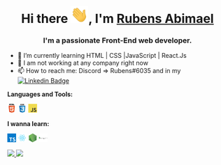 
<!--
**Rubensabimael/Rubensabimael** is a ✨ _special_ ✨ repository because its `README.md` (this file) appears on your GitHub profile.

Here are some ideas to get you started:

- 🔭 I’m currently working on ...
- 🌱 I’m currently learning ...
- 👯 I’m looking to collaborate on ...
- 🤔 I’m looking for help with ...
- 💬 Ask me about ...
- 📫 How to reach me: ...
- 😄 Pronouns: ...
- ⚡ Fun fact: ...
-->
<h1 align="center"> Hi there <img src="https://raw.githubusercontent.com/ABSphreak/ABSphreak/master/gifs/Hi.gif" width="40px"/>, I'm <a href="https://github.com/Rubensabimael">Rubens Abimael </a></h1>

<h3 align="center">I'm a passionate Front-End web developer.</h3>

- 🌱 I’m currently learning HTML | CSS |JavaScript | React.Js
- 🔭 I am not working at any company right now
- 📫 How to reach me: Discord => Rubens#6035
and in my [![Linkedin Badge](https://img.shields.io/badge/-Linkedin-6633cc?style=flat-square&logo=Linkedin&color=14274e&link=https://www.linkedin.com/in/wesley-alves-rolim-2bba1b209)](https://www.linkedin.com/in/rubens-abimael-5a36341ab/)

**Languages and Tools:**

<code><img height="20" src="https://raw.githubusercontent.com/github/explore/80688e429a7d4ef2fca1e82350fe8e3517d3494d/topics/html/html.png"></code>
<code><img height="20" src="https://raw.githubusercontent.com/github/explore/80688e429a7d4ef2fca1e82350fe8e3517d3494d/topics/css/css.png"></code>
<code><img height="20" src="https://raw.githubusercontent.com/github/explore/80688e429a7d4ef2fca1e82350fe8e3517d3494d/topics/javascript/javascript.png"></code>

**I wanna learn:**

<code><img height="20" src="https://raw.githubusercontent.com/github/explore/80688e429a7d4ef2fca1e82350fe8e3517d3494d/topics/typescript/typescript.png"></code>
<code><img height="20" src="https://raw.githubusercontent.com/github/explore/80688e429a7d4ef2fca1e82350fe8e3517d3494d/topics/react/react.png"></code>
<code><img height="20" src="https://raw.githubusercontent.com/github/explore/80688e429a7d4ef2fca1e82350fe8e3517d3494d/topics/nodejs/nodejs.png"></code>
<code><img height="20" src="https://raw.githubusercontent.com/github/explore/80688e429a7d4ef2fca1e82350fe8e3517d3494d/topics/mongodb/mongodb.png"></code>

<a href="https://github.com/Rubensabimael?tab=repositories" align="center">
  <img src="https://github-readme-stats.vercel.app/api?username=Wesley-AlvesRolim&show_icons=true&theme=tokyonight"/>
</a>

<a href="https://github.com/Rubensabimael" align="center">
  <img src="https://github-readme-stats.vercel.app/api/top-langs/?username=Wesley-AlvesRolim&layout=compact&theme=material-palenight"/>
</a>
